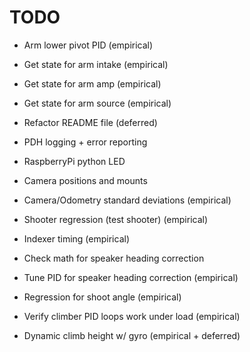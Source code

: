 # TODO
- Arm lower pivot PID (empirical)
- Get state for arm intake (empirical)
- Get state for arm amp (empirical)
- Get state for arm source (empirical)






- Refactor README file (deferred)
- PDH logging + error reporting
- RaspberryPi python LED
- Camera positions and mounts
- Camera/Odometry standard deviations (empirical)
- Shooter regression (test shooter) (empirical)
- Indexer timing (empirical)
- Check math for speaker heading correction
- Tune PID for speaker heading correction (empirical)
- Regression for shoot angle (empirical)
- Verify climber PID loops work under load (empirical)
- Dynamic climb height w/ gyro (empirical + deferred)





